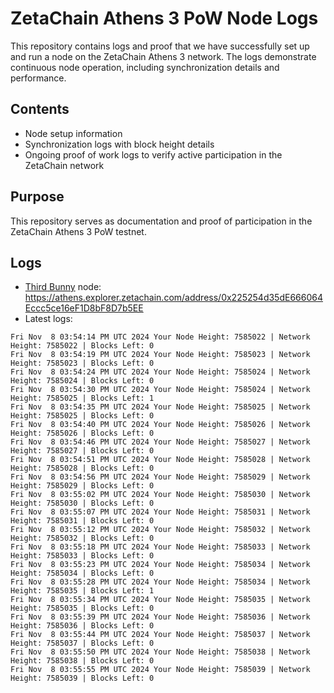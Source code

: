 # ZetaChain Athens 3 PoW Node Logs
This repository contains logs and proof that we have successfully set up and run a node on the ZetaChain Athens 3 network. The logs demonstrate continuous node operation, including synchronization details and performance.

## Contents
- Node setup information
- Synchronization logs with block height details
- Ongoing proof of work logs to verify active participation in the ZetaChain network

## Purpose
This repository serves as documentation and proof of participation in the ZetaChain Athens 3 PoW testnet.

## Logs

- [Third Bunny](https://thirdbunny.xyz/) node: https://athens.explorer.zetachain.com/address/0x225254d35dE666064Eccc5ce16eF1D8bF8D7b5EE
- Latest logs:
```
Fri Nov  8 03:54:14 PM UTC 2024 Your Node Height: 7585022 | Network Height: 7585022 | Blocks Left: 0
Fri Nov  8 03:54:19 PM UTC 2024 Your Node Height: 7585023 | Network Height: 7585023 | Blocks Left: 0
Fri Nov  8 03:54:24 PM UTC 2024 Your Node Height: 7585024 | Network Height: 7585024 | Blocks Left: 0
Fri Nov  8 03:54:30 PM UTC 2024 Your Node Height: 7585024 | Network Height: 7585025 | Blocks Left: 1
Fri Nov  8 03:54:35 PM UTC 2024 Your Node Height: 7585025 | Network Height: 7585025 | Blocks Left: 0
Fri Nov  8 03:54:40 PM UTC 2024 Your Node Height: 7585026 | Network Height: 7585026 | Blocks Left: 0
Fri Nov  8 03:54:46 PM UTC 2024 Your Node Height: 7585027 | Network Height: 7585027 | Blocks Left: 0
Fri Nov  8 03:54:51 PM UTC 2024 Your Node Height: 7585028 | Network Height: 7585028 | Blocks Left: 0
Fri Nov  8 03:54:56 PM UTC 2024 Your Node Height: 7585029 | Network Height: 7585029 | Blocks Left: 0
Fri Nov  8 03:55:02 PM UTC 2024 Your Node Height: 7585030 | Network Height: 7585030 | Blocks Left: 0
Fri Nov  8 03:55:07 PM UTC 2024 Your Node Height: 7585031 | Network Height: 7585031 | Blocks Left: 0
Fri Nov  8 03:55:12 PM UTC 2024 Your Node Height: 7585032 | Network Height: 7585032 | Blocks Left: 0
Fri Nov  8 03:55:18 PM UTC 2024 Your Node Height: 7585033 | Network Height: 7585033 | Blocks Left: 0
Fri Nov  8 03:55:23 PM UTC 2024 Your Node Height: 7585034 | Network Height: 7585034 | Blocks Left: 0
Fri Nov  8 03:55:28 PM UTC 2024 Your Node Height: 7585034 | Network Height: 7585035 | Blocks Left: 1
Fri Nov  8 03:55:34 PM UTC 2024 Your Node Height: 7585035 | Network Height: 7585035 | Blocks Left: 0
Fri Nov  8 03:55:39 PM UTC 2024 Your Node Height: 7585036 | Network Height: 7585036 | Blocks Left: 0
Fri Nov  8 03:55:44 PM UTC 2024 Your Node Height: 7585037 | Network Height: 7585037 | Blocks Left: 0
Fri Nov  8 03:55:50 PM UTC 2024 Your Node Height: 7585038 | Network Height: 7585038 | Blocks Left: 0
Fri Nov  8 03:55:55 PM UTC 2024 Your Node Height: 7585039 | Network Height: 7585039 | Blocks Left: 0
```
